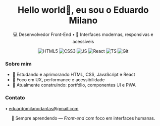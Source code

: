 

<!-- ====== HEADER ====== -->
<h1 align="center"> Hello world👋, eu sou o <strong> Eduardo Milano</strong></h1>
<p align="center">💻 Desenvolvedor Front-End • 🎨 Interfaces modernas, responsivas e acessíveis</p>

<!-- ====== BADGES ====== -->
<p align="center">
  <img src="https://img.shields.io/badge/HTML5-E34F26?style=for-the-badge&logo=html5&logoColor=white" alt="HTML5"/>
  <img src="https://img.shields.io/badge/CSS3-1572B6?style=for-the-badge&logo=css3&logoColor=white" alt="CSS3"/>
  <img src="https://img.shields.io/badge/JavaScript-F7DF1E?style=for-the-badge&logo=javascript&logoColor=black" alt="JS"/>
  <img src="https://img.shields.io/badge/React-20232A?style=for-the-badge&logo=react&logoColor=61DAFB" alt="React"/>
  <img src="https://img.shields.io/badge/TypeScript-3178C6?style=for-the-badge&logo=typescript&logoColor=white" alt="TS"/>
  <img src="https://img.shields.io/badge/Git-F05032?style=for-the-badge&logo=git&logoColor=white" alt="Git"/>
</p>

<!-- ====== ABOUT / SHORT BIO ====== -->
<h3>Sobre mim</h3>
<ul>
  <li>🌱 Estudando e aprimorando HTML, CSS, JavaScript e React</li>
  <li>🎯 Foco em UX, performance e acessibilidade</li>
  <li>🔭 Atualmente construindo: portfólio, componentes UI e PWA</li>
</ul>

<!-- ====== PROJETOS ====== -->
<!--
<h3>Projetos</h3>
<ul>
  <li><a href="https://github.com/SEU_USUARIO/portfolio">Portfólio Pessoal</a></li>
  <li><a href="https://github.com/SEU_USUARIO/loja-vue">Loja Virtual (exemplo)</a></li>
  <li><a href="https://github.com/SEU_USUARIO/cronometro-js">Cronômetro com JS</a></li>
</ul>
-->

  <!-- ====== GITHUB STATS & CARDS (SUBSTITUA SEU_USUARIO) ====== -->
  <p align="center">
    <!-- GitHub main stats -->
   <!-- <img src="https://github-readme-stats.vercel.app/api?username=SEU_USUARIO&show_icons=true&hide_title=true&count_private=true" alt="GitHub Stats"/>-->

  <!-- Top languages -->
  <!--<img src="https://github-readme-stats.vercel.app/api/top-langs/?username=SEU_USUARIO&layout=compact&hide_title=true" alt="Top Languages"/>-->
  </p>

  <p align="center">
    <!-- Contribution streak -->
  <!--<img src="https://github-readme-streak-stats.herokuapp.com/?user=SEU_USUARIO&theme=dark&hide_border=true" alt="Streak Stats"/>-->

  <!-- Activity graph (contribuições) -->
 <!--<img src="https://activity-graph.herokuapp.com/graph?username=SEU_USUARIO&area=true&hide_border=true" alt="Activity Graph"/>-->
  </p>

<!-- ====== CONTACT ====== -->
<h3>Contato</h3>
<p>
  <!--<a href="https://www.linkedin.com/in/SEU_PERFIL" target="_blank">LinkedIn</a>--> •
  <a href="mailto:seuemail@gmail.com">eduardomilanodantas@gmail.com</a> <!-- •
  <a href="https://twitter.com/SEU_PERFIL" target="_blank">Twitter</a>-->
</p>

<!-- ====== FOOTER ====== -->
<p align="center">🧩 Sempre aprendendo — <em>Front-end</em> com foco em interfaces humanas.</p>
